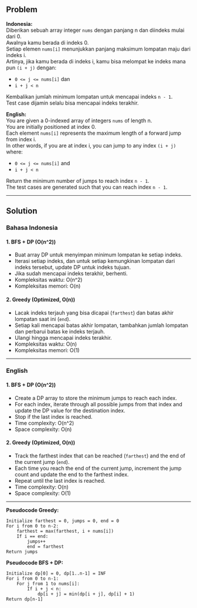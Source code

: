 ## Problem

**Indonesia:**  
Diberikan sebuah array integer `nums` dengan panjang n dan diindeks mulai dari 0.  
Awalnya kamu berada di indeks 0.  
Setiap elemen `nums[i]` menunjukkan panjang maksimum lompatan maju dari indeks i.  
Artinya, jika kamu berada di indeks i, kamu bisa melompat ke indeks mana pun `(i + j)` dengan:
- `0 <= j <= nums[i]` dan
- `i + j < n`

Kembalikan jumlah minimum lompatan untuk mencapai indeks `n - 1`.  
Test case dijamin selalu bisa mencapai indeks terakhir.

**English:**  
You are given a 0-indexed array of integers `nums` of length n.  
You are initially positioned at index 0.  
Each element `nums[i]` represents the maximum length of a forward jump from index i.  
In other words, if you are at index i, you can jump to any index `(i + j)` where:
- `0 <= j <= nums[i]` and
- `i + j < n`

Return the minimum number of jumps to reach index `n - 1`.  
The test cases are generated such that you can reach index `n - 1`.

---

## Solution

### Bahasa Indonesia

#### 1. BFS + DP (O(n^2))

- Buat array DP untuk menyimpan minimum lompatan ke setiap indeks.
- Iterasi setiap indeks, dan untuk setiap kemungkinan lompatan dari indeks tersebut, update DP untuk indeks tujuan.
- Jika sudah mencapai indeks terakhir, berhenti.
- Kompleksitas waktu: O(n^2)
- Kompleksitas memori: O(n)

#### 2. Greedy (Optimized, O(n))

- Lacak indeks terjauh yang bisa dicapai (`farthest`) dan batas akhir lompatan saat ini (`end`).
- Setiap kali mencapai batas akhir lompatan, tambahkan jumlah lompatan dan perbarui batas ke indeks terjauh.
- Ulangi hingga mencapai indeks terakhir.
- Kompleksitas waktu: O(n)
- Kompleksitas memori: O(1)

---

### English

#### 1. BFS + DP (O(n^2))

- Create a DP array to store the minimum jumps to reach each index.
- For each index, iterate through all possible jumps from that index and update the DP value for the destination index.
- Stop if the last index is reached.
- Time complexity: O(n^2)
- Space complexity: O(n)

#### 2. Greedy (Optimized, O(n))

- Track the farthest index that can be reached (`farthest`) and the end of the current jump (`end`).
- Each time you reach the end of the current jump, increment the jump count and update the end to the farthest index.
- Repeat until the last index is reached.
- Time complexity: O(n)
- Space complexity: O(1)

---

**Pseudocode Greedy:**
```
Initialize farthest = 0, jumps = 0, end = 0
For i from 0 to n-2:
    farthest = max(farthest, i + nums[i])
    If i == end:
        jumps++
        end = farthest
Return jumps
```

**Pseudocode BFS + DP:**
```
Initialize dp[0] = 0, dp[1..n-1] = INF
For i from 0 to n-1:
    For j from 1 to nums[i]:
        If i + j < n:
            dp[i + j] = min(dp[i + j], dp[i] + 1)
Return dp[n-1]
```